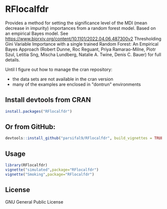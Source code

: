# RFlocalfdr

Provides a method for setting the significance level of the MDI (mean decrease in impurity) importances from a random forest model.
Based on an empirical Bayes model. See https://www.biorxiv.org/content/10.1101/2022.04.06.487300v2
Thresholding Gini Variable Importance with a single trained Random Forest: An Empirical Bayes Approach
(Robert Dunne, Roc Reguant, Priya Ramarao-Milne, Piotr Szul, Letitia Sng, Mischa Lundberg, Natalie A. Twine, Denis C. Bauer) for full details.


Until I figure out how to manage the cran repository:

- the data sets are not available in the cran version
- many of the examples are enclosed in "dontrun" environments





## Install devtools from CRAN
```r
install.packages("RFlocalfdr")
```

## Or from GitHub:
```r
devtools::install_github("parsifal9/RFlocalfdr", build_vignettes = TRUE)
```

## Usage

```R
library(RFlocalfdr)
vignette("simulated",package="RFlocalfdr")
vignette("Smoking",package="RFlocalfdr")

```

## License

GNU General Public License


